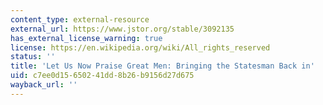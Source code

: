 ```yaml
---
content_type: external-resource
external_url: https://www.jstor.org/stable/3092135
has_external_license_warning: true
license: https://en.wikipedia.org/wiki/All_rights_reserved
status: ''
title: 'Let Us Now Praise Great Men: Bringing the Statesman Back in'
uid: c7ee0d15-6502-41dd-8b26-b9156d27d675
wayback_url: ''
---
```

